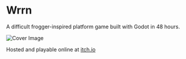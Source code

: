 # Wrrn
A difficult frogger-inspired platform game built with Godot in 48 hours.

![Cover Image](https://img.itch.zone/aW1nLzM5NTkwNzcucG5n/315x250%23c/hvDT69.png)

Hosted and playable online at [itch.io](https://jarwarren.itch.io/wrrn)


